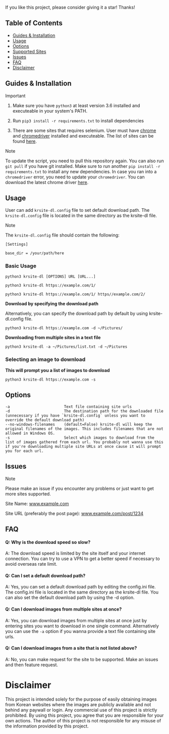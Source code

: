If you like this project, please consider giving it a star! Thanks!

## Table of Contents
* [Guides & Installation](#Guides--Installation)
* [Usage](#usage)
* [Options](#options)
* [Supported Sites](supported.md)
* [Issues](#issues)
* [FAQ](#faq)
* [Disclaimer](#disclaimer)

## Guides & Installation
> [!IMPORTANT]
> 1. Make sure you have `python3` at least version 3.6 installed and executeable in your system's PATH.
>
> 2. Run `pip3 install -r requirements.txt` to install dependencies
> 
> 3. There are some sites that requires selenium. User must have [chrome](https://www.google.com/chrome/) and [chromedriver](https://chromedriver.chromium.org/downloads) installed and executeable. The list of sites can be found [here](#supported-sites).

> [!NOTE]
> To update the script, you need to pull this repository again. You can also run `git pull` if you have git installed.
> Make sure to run another `pip install -r requirements.txt` to install any new dependencies.
> In case you ran into a `chromedriver` error, you need to update your `chromedriver`. You can download the latest chrome driver [here](https://chromedriver.chromium.org/downloads).

## Usage
User can add `krsite-dl.config` file to set default download path. The `krsite-dl.config` file is located in the same directory as the krsite-dl file.
> [!NOTE]
>
> The `krsite-dl.config` file should contain the following:
> ```
> [Settings]
>
> base_dir = /your/path/here
> ```

### Basic Usage
```python3 krsite-dl [OPTIONS] URL [URL...]```

`python3 krsite-dl https://example.com/1/`

`python3 krsite-dl https://example.com/1/ https//example.com/2/`

**Download by specifying the download path**

Alternatively, you can specify the download path by default by using krsite-dl.config file.

```python3 krsite-dl https://example.com -d ~/Pictures/```


**Downloading from multiple sites in a text file**

```python3 krsite-dl -a ~/Pictures/list.txt -d ~/Pictures```

### Selecting an image to download

**This will prompt you a list of images to download**

```python3 krsite-dl https://example.com -s```


## Options
```
-a                        Text file containing site urls
-d                        The destination path for the downloaded file (unnecessary if you have `krsite-dl.config` unless you want to override the default download path)
--no-windows-filenames    (default=False) krsite-dl will keep the original filenames of the images. This includes filenames that are not allowed in Windows OS.
-s                        Select which images to download from the list of images gathered from each url. You probably not wanna use this if you're downloading multiple site URLs at once cause it will prompt you for each url.
```

## Issues
> [!NOTE]
> Please make an issue if you encounter any problems or just want to get more sites supported.
>
> Site Name: www.example.com
>
> Site URL (preferably the post page): www.example.com/post/1234

## FAQ
#### Q: Why is the download speed so slow?
A: The download speed is limited by the site itself and your internet connection. You can try to use a VPN to get a better speed if necessary to avoid overseas rate limit.

#### Q: Can I set a default download path?
A: Yes, you can set a default download path by editing the config.ini file. The config.ini file is located in the same directory as the krsite-dl file. You can also set the default download path by using the -d option.

#### Q: Can I download images from multiple sites at once?
A: Yes, you can download images from multiple sites at once just by entering sites you want to download in one single command. Alternatively you can use the `-a` option if you wanna provide a text file containing site urls. 

#### Q: Can I download images from a site that is not listed above?
A: No, you can make request for the site to be supported. Make an issues and then feature request.


# Disclaimer

This project is intended solely for the purpose of easily obtaining images from Korean websites where the images are publicly available and not behind any paywall or login. Any commercial use of this project is strictly prohibited. By using this project, you agree that you are responsible for your own actions. The author of this project is not responsible for any misuse of the information provided by this project.